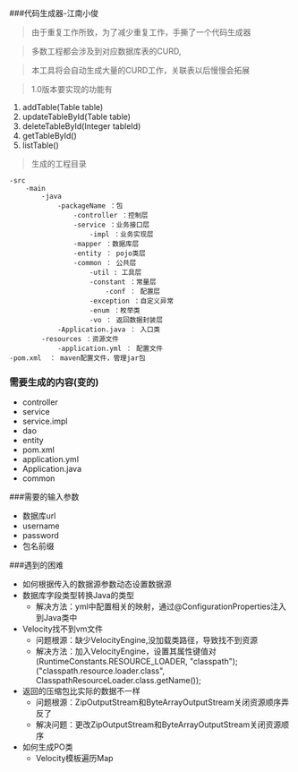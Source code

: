 ###代码生成器-江南小俊

> 由于重复工作所致，为了减少重复工作，手撕了一个代码生成器

> 多数工程都会涉及到对应数据库表的CURD,

> 本工具将会自动生成大量的CURD工作，关联表以后慢慢会拓展

> 1.0版本要实现的功能有
  
  1. addTable(Table table)
  2. updateTableById(Table table)
  3. deleteTableById(Integer tableId)
  4. getTableById()
  5. listTable()
  
> 生成的工程目录

    -src
        -main
            -java
                -packageName ：包
                    -controller ：控制层
                    -service ：业务接口层
                        -impl ：业务实现层
                    -mapper ：数据库层
                    -entity ： pojo类层
                    -common ： 公共层
                        -util : 工具层
                        -constant ：常量层
                            -conf ： 配置层
                        -exception ：自定义异常
                        -enum ：枚举类
                        -vo ： 返回数据封装层
                -Application.java ： 入口类
            -resources ：资源文件
                -application.yml ： 配置文件
    -pom.xml  ： maven配置文件，管理jar包





### 需要生成的内容(变的)

- controller
- service
- service.impl
- dao
- entity
- pom.xml
- application.yml
- Application.java
- common

###需要的输入参数

- 数据库url
- username
- password
- 包名前缀

###遇到的困难

- 如何根据传入的数据源参数动态设置数据源
- 数据库字段类型转换Java的类型
    - 解决方法：yml中配置相关的映射，通过@ConfigurationProperties注入到Java类中
- Velocity找不到vm文件
    - 问题根源：缺少VelocityEngine,没加载类路径，导致找不到资源
    - 解决方法：加入VelocityEngine，设置其属性键值对(RuntimeConstants.RESOURCE_LOADER, "classpath");("classpath.resource.loader.class", ClasspathResourceLoader.class.getName());
- 返回的压缩包比实际的数据不一样
    - 问题根源：ZipOutputStream和ByteArrayOutputStream关闭资源顺序弄反了
    - 解决问题：更改ZipOutputStream和ByteArrayOutputStream关闭资源顺序
- 如何生成PO类
    - Velocity模板遍历Map